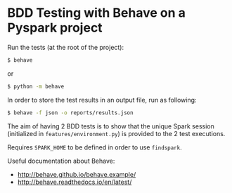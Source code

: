 # BDD Testing with Behave on a Pyspark project

Run the tests (at the root of the project):
```bash
$ behave
```
or 
```bash
$ python -m behave
```

In order to store the test results in an output file, run as following:
```bash
$ behave -f json -o reports/results.json
```

The aim of having 2 BDD tests is to show that the unique Spark session (initialized in `features/environment.py`) is provided to the 2 test executions.

Requires `SPARK_HOME` to be defined in order to use `findspark`.

Useful documentation about Behave: 
* http://behave.github.io/behave.example/
* http://behave.readthedocs.io/en/latest/
